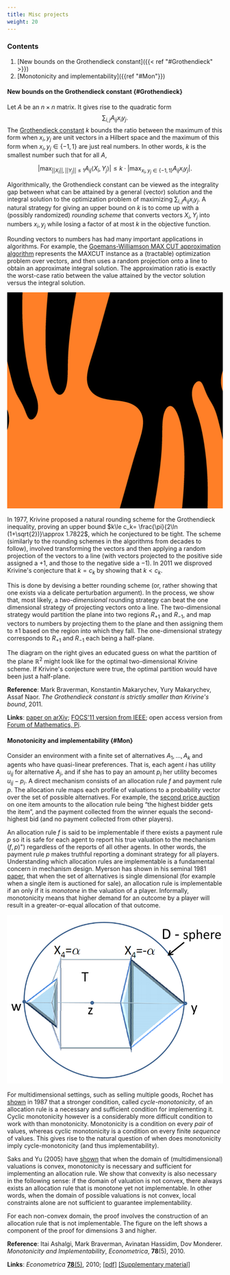 ```yaml
---
title: Misc projects
weight: 20
---
```


### Contents

1. [New bounds on the Grothendieck constant]({{< ref "#Grothendieck" >}})
2. [Monotonicity and implementability]({{ref "#Mon"}})

#### New bounds on the Grothendieck constant {#Grothendieck}

Let $A$ be an $n\times n$ matrix. It gives rise to the quadratic form $$\sum_{i,j} A_{ij} x_i y_j.$$ The [Grothendieck constant](https://en.wikipedia.org/wiki/Grothendieck_inequality) $k$ bounds the ratio between the maximum of this form when $x_i,y_j$ are unit vectors in a Hilbert space and the maximum of this form when $x_i,y_j\in \{-1,1\}$ are just real numbers. In other words, $k$ is the smallest number such that for all $A$,

$$\left|\max_{||X_i||,||Y_j||\leq 1} A_{ij} \langle X_i, Y_j \rangle\right| \leq k\cdot \left|\max_{x_i,y_j\in \{-1,1\}} A_{ij} x_i y_j\right|.$$

Algorithmically, the Grothendieck constant can be viewed as the integrality gap between what can be attained by a general (vector) solution and the integral solution to the optimization problem of maximizing $\sum_{i,j} A_{ij} x_i y_j$. A natural strategy for giving an upper bound on $k$ is to come up with a (possibly randomized) _rounding scheme_ that converts vectors $X_i, Y_j$ into numbers $x_i,y_j$ while losing a factor of at most $k$ in the objective function.

Rounding vectors to numbers has had many important applications in algorithms. For example, the [Goemans-Williamson MAX CUT approximation algorithm](https://en.wikipedia.org/wiki/Semidefinite_programming#Example_3_.28Goemans-Williamson_MAX_CUT_approximation_algorithm.29) represents the MAXCUT instance as a (tractable) optimization problem over vectors, and then uses a random projection onto a line to obtain an approximate integral solution. The approximation ratio is exactly the worst-case ratio between the value attained by the vector solution versus the integral solution.

![a partition that beats hyperplane rounding in two-dimensions](/media/TigerPartition.png)

In 1977, Krivine proposed a natural rounding scheme for the Grothendieck inequality, proving an upper bound $k\le c_k= \frac{\pi}{2\ln (1+\sqrt{2})}\approx 1.7822$, which he conjectured to be tight. The scheme (similarly to the rounding schemes in the algorithms from decades to follow), involved transforming the vectors and then applying a random projection of the vectors to a line (with vectors projected to the positive side assigned a $+1$, and those to the negative side a $-1$). In 2011 we disproved Krivine's conjecture that $k=c_k$ by showing that $k<c_k$.

This is done by devising a better rounding scheme (or, rather showing that one exists via a delicate perturbation argument). In the process, we show that, most likely, a _two-dimensional_ rounding strategy can beat the one dimensional strategy of projecting vectors onto a line. The two-dimensional strategy would partition the plane into two regions $R_{+1}$ and $R_{-1}$, and map vectors to numbers by projecting them to the plane and then assigning them to $\pm 1$ based on the region into which they fall. The one-dimensional strategy corresponds to $R_{+1}$ and $R_{-1}$ each being a half-plane.

The diagram on the right gives an educated guess on what the partition of the plane $\mathbb R^2$ might look like for the optimal two-dimensional Krivine scheme. If Krivine's conjecture were true, the optimal partition would have been just a half-plane.

**Reference**: Mark Braverman, Konstantin Makarychev, Yury Makarychev, Assaf Naor. _The Grothendieck constant is strictly smaller than Krivine's bound_, 2011.

**Links**: [paper on arXiv](https://arxiv.org/abs/1103.6161); [FOCS'11 version from IEEE](https://ieee-focs.org/FOCS-2011-Papers/The%20Grothendieck%20constant%20is%20strictly%20smaller%20than%20Krivine%27s%20bound.pdf); open access version from [Forum of Mathematics, Pi](https://dx.doi.org/10.1017/fmp.2013.4).


#### Monotonicity and implementability {#Mon}

Consider an environment with a finite set of alternatives $A_1,\ldots,A_k$ and agents who have quasi-linear preferences. That is, each agent $i$ has utility $u_{ij}$ for alternative $A_j$, and if she has to pay an amount $p_i$ her utility becomes $u_{ij}-p_i$. A direct mechanism consists of an allocation rule $f$ and payment rule $p$. The allocation rule maps each profile of valuations to a probability vector over the set of possible alternatives. For example, the [second price auction](https://en.wikipedia.org/wiki/Vickrey_auction) on one item amounts to the allocation rule being “the highest bidder gets the item”, and the payment collected from the winner equals the second-highest bid (and no payment collected from other players).

An allocation rule $f$ is said to be implementable if there exists a payment rule $p$ so it is safe for each agent to report his true valuation to the mechanism $(f,p)$") regardless of the reports of all other agents. In other words, the payment rule $p$ makes truthful reporting a dominant strategy for all players. Understanding which allocation rules are implementable is a fundamental concern in mechanism design. Myerson has shown in his seminal 1981 [paper](https://www.econ.yale.edu/~dirkb/teach/521b-08-09/reading/1981%20optimal%20auction.pdf), that when the set of alternatives is single dimensional (for example when a single item is auctioned for sale), an allocation rule is implementable if an only if it is _monotone_ in the valuation of a player. Informally, monotonicity means that higher demand for an outcome by a player will result in a greater-or-equal allocation of that outcome.

![a diagram of the construction showing monotonicity does not imply implementability on non-convex domains](/media/Mon-3dFig.png)

For multidimensional settings, such as selling multiple goods, Rochet has [shown](https://www.econ.yale.edu/~dirkb/teach/521b-08-09/reading/1987%20rationalizability.pdf) in 1987 that a stronger condition, called _cycle-monotonicity_, of an allocation rule is a necessary and sufficient condition for implementing it. Cyclic monotonicity however is a considerably more difficult condition to work with than monotonicity. Monotonicity is a condition on every _pair_ of values, whereas cyclic monotonicity is a condition on every finite _sequence_ of values. This gives rise to the natural question of when does monotonicity imply cycle-monotonicity (and thus implementability).

Saks and Yu (2005) have [shown](https://www.math.rutgers.edu/~saks/PUBS/truthful.ecsub.pdf) that when the domain of (multidimensional) valuations is convex, monotonicity is necessary and sufficient for implementing an allocation rule. We show that convexity is also necessary in the following sense: if the domain of valuation is not convex, there always exists an allocation rule that is monotone yet not implementable. In other words, when the domain of possible valuations is not convex, local constraints alone are not sufficient to guarantee implementability.

For each non-convex domain, the proof involves the construction of an allocation rule that is not implementable. The figure on the left shows a component of the proof for dimensions 3 and higher.

**Reference**: Itai Ashalgi, Mark Braverman, Avinatan Hassidim, Dov Monderer. _Monotonicity and Implementability_, _Econometrica_, **78**(5), 2010.

**Links**: _Econometrica_ [**78**(5)](https://www.econometricsociety.org/abstract.asp?ref=0012-9682&vid=78&iid=5&aid=9&s=-9999), 2010; [\[pdf\]](/media/Mon.pdf) [\[Supplementary material\]](/media/Mon-Supp.pdf)
